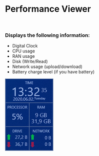 <h1>Performance Viewer</h1>
<br/>
<h3>Displays the following information:</h3>
<ul>
  <li>Digital Clock</li>
  <li>CPU usage</li>
  <li>RAN usage</li>
  <li>Disk (Write/Read)</li>
  <li>Network usage (upload/download)</li>
  <li>Battery charge level (if you have battery)</li>
</ul>
<img src="image.png"/>

